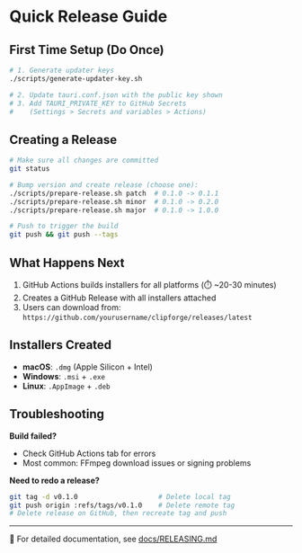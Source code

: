 # Quick Release Guide

## First Time Setup (Do Once)

```bash
# 1. Generate updater keys
./scripts/generate-updater-key.sh

# 2. Update tauri.conf.json with the public key shown
# 3. Add TAURI_PRIVATE_KEY to GitHub Secrets
#    (Settings > Secrets and variables > Actions)
```

## Creating a Release

```bash
# Make sure all changes are committed
git status

# Bump version and create release (choose one):
./scripts/prepare-release.sh patch  # 0.1.0 -> 0.1.1
./scripts/prepare-release.sh minor  # 0.1.0 -> 0.2.0
./scripts/prepare-release.sh major  # 0.1.0 -> 1.0.0

# Push to trigger the build
git push && git push --tags
```

## What Happens Next

1. GitHub Actions builds installers for all platforms (⏱️ ~20-30 minutes)
2. Creates a GitHub Release with all installers attached
3. Users can download from: `https://github.com/yourusername/clipforge/releases/latest`

## Installers Created

- **macOS**: `.dmg` (Apple Silicon + Intel)
- **Windows**: `.msi` + `.exe`
- **Linux**: `.AppImage` + `.deb`

## Troubleshooting

**Build failed?**
- Check GitHub Actions tab for errors
- Most common: FFmpeg download issues or signing problems

**Need to redo a release?**
```bash
git tag -d v0.1.0                    # Delete local tag
git push origin :refs/tags/v0.1.0    # Delete remote tag
# Delete release on GitHub, then recreate tag and push
```

---

📖 For detailed documentation, see [docs/RELEASING.md](./RELEASING.md)
